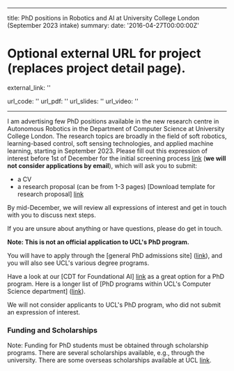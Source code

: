 
---
title: PhD positions in Robotics and AI at University College London (September 2023 intake)
summary:
date: '2016-04-27T00:00:00Z'

# Optional external URL for project (replaces project detail page).
external_link: ''




url_code: ''
url_pdf: ''
url_slides: ''
url_video: ''


---

I am advertising few PhD positions available in the new research centre in Autonomous Robotics in the Department of Computer Science at University College London. The research topics are broadly in the field of soft robotics, learning-based control, soft sensing technologies, and applied machine learning, starting in September 2023. Please fill out this expression of interest before 1st of December for the initial screening process [link](https://forms.gle/3TbicE8BwjAABGN6A) (**we will not consider applications by email**), which will ask you to submit:

- a CV
- a research proposal (can be from 1-3 pages) [Download template for research proposal]  [link](https://www.overleaf.com/read/jxvcwfsvjcqf)

By mid-December, we will review all expressions of interest and get in touch with you to discuss next steps.

If you are unsure about anything or have questions, please do get in touch.

**Note: This is not an official application to UCL's PhD program.**

You will have to apply through the [general PhD admissions site] ([link](https://eur03.safelinks.protection.outlook.com/?url=https%3A%2F%2Fwww.ucl.ac.uk%2Fadminsys%2Fsearch%2F%3FlTitle%3D%26lDepartment%3DCOMPS_ENG%26lProgrammeGroupID%3DPGR%26lStudyTypeID%3DFull-time%26lStartYearID%3D2022%26search%3DSearch%2BNow%26action%3Dsearch&amp;data=05%7C01%7Ctg444%40universityofcambridgecloud.onmicrosoft.com%7Cb4572fe1219b469a55aa08dab35e237b%7C49a50445bdfa4b79ade3547b4f3986e9%7C0%7C0%7C638019514139329648%7CUnknown%7CTWFpbGZsb3d8eyJWIjoiMC4wLjAwMDAiLCJQIjoiV2luMzIiLCJBTiI6Ik1haWwiLCJXVCI6Mn0%3D%7C3000%7C%7C%7C&amp;sdata=IKerphYjwT1M6ZXrebiVgVBjEeYErEK%2BJqTodpZMLiU%3D&amp;reserved=0)), and you will also see UCL's various degree programs.

Have a look at our [CDT for Foundational AI] [link](https://eur03.safelinks.protection.outlook.com/?url=https%3A%2F%2Fwww.ucl.ac.uk%2Fai-centre%2Fstudy%2Fresearch-degree-foundational-artificial-intelligence&amp;data=05%7C01%7Ctg444%40universityofcambridgecloud.onmicrosoft.com%7Cb4572fe1219b469a55aa08dab35e237b%7C49a50445bdfa4b79ade3547b4f3986e9%7C0%7C0%7C638019514139329648%7CUnknown%7CTWFpbGZsb3d8eyJWIjoiMC4wLjAwMDAiLCJQIjoiV2luMzIiLCJBTiI6Ik1haWwiLCJXVCI6Mn0%3D%7C3000%7C%7C%7C&amp;sdata=Ka0YHROgAOKsZgHGba2n0R%2Fbzk3fjA7e%2FSlI44%2BqCeE%3D&amp;reserved=0) as a great option for a PhD program. Here is a longer list of [PhD programs within UCL's Computer Science department] ([link](https://eur03.safelinks.protection.outlook.com/?url=https%3A%2F%2Fwww.ucl.ac.uk%2Fadminsys%2Fsearch%2F%3FlTitle%3D%26lDepartment%3DCOMPS_ENG%26lProgrammeGroupID%3DPGR%26lStudyTypeID%3DFull-time%26lStartYearID%3D%26search%3DSearch%2BNow%26action%3Dsearch&amp;data=05%7C01%7Ctg444%40universityofcambridgecloud.onmicrosoft.com%7Cb4572fe1219b469a55aa08dab35e237b%7C49a50445bdfa4b79ade3547b4f3986e9%7C0%7C0%7C638019514139329648%7CUnknown%7CTWFpbGZsb3d8eyJWIjoiMC4wLjAwMDAiLCJQIjoiV2luMzIiLCJBTiI6Ik1haWwiLCJXVCI6Mn0%3D%7C3000%7C%7C%7C&amp;sdata=xXLgMKT6XS9swBf%2BKwu7Udy%2B27ZUWIOsiKDvV%2FQW4gI%3D&amp;reserved=0)).

We will not consider applicants to UCL's PhD program, who did not submit an expression of interest.

### Funding and Scholarships
Note: Funding for PhD students must be obtained through scholarship programs. There are several scholarships available, e.g., through the university. There are some overseas scholarships available at UCL [link](https://eur03.safelinks.protection.outlook.com/?url=https%3A%2F%2Fwww.ucl.ac.uk%2Fprospective-students%2Fscholarships%2Fgraduate%2Fovers-res%2Fors&amp;data=05%7C01%7Ctg444%40universityofcambridgecloud.onmicrosoft.com%7Cb4572fe1219b469a55aa08dab35e237b%7C49a50445bdfa4b79ade3547b4f3986e9%7C0%7C0%7C638019514139329648%7CUnknown%7CTWFpbGZsb3d8eyJWIjoiMC4wLjAwMDAiLCJQIjoiV2luMzIiLCJBTiI6Ik1haWwiLCJXVCI6Mn0%3D%7C3000%7C%7C%7C&amp;sdata=4JA5qc8uUhrt78%2B5GgosTDcyvWvRnRGp8DZlC5Uc3Eo%3D&amp;reserved=0).

